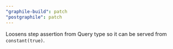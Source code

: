 ```yaml
---
"graphile-build": patch
"postgraphile": patch
---
```


Loosens step assertion from Query type so it can be served from
`constant(true)`.
